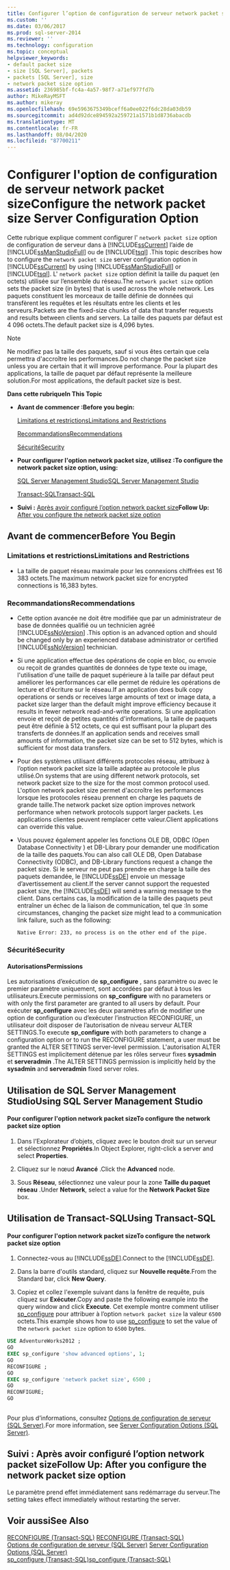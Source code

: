 ```yaml
---
title: Configurer l’option de configuration de serveur network packet size | Microsoft Docs
ms.custom: ''
ms.date: 03/06/2017
ms.prod: sql-server-2014
ms.reviewer: ''
ms.technology: configuration
ms.topic: conceptual
helpviewer_keywords:
- default packet size
- size [SQL Server], packets
- packets [SQL Server], size
- network packet size option
ms.assetid: 236985bf-fc4a-4a57-98f7-a71ef977fd7b
author: MikeRayMSFT
ms.author: mikeray
ms.openlocfilehash: 69e5963675349bceff6a0ee022f6dc28da03db59
ms.sourcegitcommit: ad4d92dce894592a259721a1571b1d8736abacdb
ms.translationtype: MT
ms.contentlocale: fr-FR
ms.lasthandoff: 08/04/2020
ms.locfileid: "87700211"
---
```

# <a name="configure-the-network-packet-size-server-configuration-option"></a><span data-ttu-id="34122-102">Configurer l'option de configuration de serveur network packet size</span><span class="sxs-lookup"><span data-stu-id="34122-102">Configure the network packet size Server Configuration Option</span></span>
  <span data-ttu-id="34122-103">Cette rubrique explique comment configurer l' `network packet size` option de configuration de serveur dans à [!INCLUDE[ssCurrent](../../includes/sscurrent-md.md)] l’aide de [!INCLUDE[ssManStudioFull](../../includes/ssmanstudiofull-md.md)] ou de [!INCLUDE[tsql](../../includes/tsql-md.md)] .</span><span class="sxs-lookup"><span data-stu-id="34122-103">This topic describes how to configure the `network packet size` server configuration option in [!INCLUDE[ssCurrent](../../includes/sscurrent-md.md)] by using [!INCLUDE[ssManStudioFull](../../includes/ssmanstudiofull-md.md)] or [!INCLUDE[tsql](../../includes/tsql-md.md)].</span></span> <span data-ttu-id="34122-104">L' `network packet size` option définit la taille du paquet (en octets) utilisée sur l’ensemble du réseau.</span><span class="sxs-lookup"><span data-stu-id="34122-104">The `network packet size` option sets the packet size (in bytes) that is used across the whole network.</span></span> <span data-ttu-id="34122-105">Les paquets constituent les morceaux de taille définie de données qui transfèrent les requêtes et les résultats entre les clients et les serveurs.</span><span class="sxs-lookup"><span data-stu-id="34122-105">Packets are the fixed-size chunks of data that transfer requests and results between clients and servers.</span></span> <span data-ttu-id="34122-106">La taille des paquets par défaut est 4 096 octets.</span><span class="sxs-lookup"><span data-stu-id="34122-106">The default packet size is 4,096 bytes.</span></span>  
  
> [!NOTE]  
>  <span data-ttu-id="34122-107">Ne modifiez pas la taille des paquets, sauf si vous êtes certain que cela permettra d'accroître les performances.</span><span class="sxs-lookup"><span data-stu-id="34122-107">Do not change the packet size unless you are certain that it will improve performance.</span></span> <span data-ttu-id="34122-108">Pour la plupart des applications, la taille de paquet par défaut représente la meilleure solution.</span><span class="sxs-lookup"><span data-stu-id="34122-108">For most applications, the default packet size is best.</span></span>  
  
 <span data-ttu-id="34122-109">**Dans cette rubrique**</span><span class="sxs-lookup"><span data-stu-id="34122-109">**In This Topic**</span></span>  
  
-   <span data-ttu-id="34122-110">**Avant de commencer :**</span><span class="sxs-lookup"><span data-stu-id="34122-110">**Before you begin:**</span></span>  
  
     [<span data-ttu-id="34122-111">Limitations et restrictions</span><span class="sxs-lookup"><span data-stu-id="34122-111">Limitations and Restrictions</span></span>](#Restrictions)  
  
     [<span data-ttu-id="34122-112">Recommandations</span><span class="sxs-lookup"><span data-stu-id="34122-112">Recommendations</span></span>](#Recommendations)  
  
     [<span data-ttu-id="34122-113">Sécurité</span><span class="sxs-lookup"><span data-stu-id="34122-113">Security</span></span>](#Security)  
  
-   <span data-ttu-id="34122-114">**Pour configurer l'option network packet size, utilisez :**</span><span class="sxs-lookup"><span data-stu-id="34122-114">**To configure the network packet size option, using:**</span></span>  
  
     [<span data-ttu-id="34122-115">SQL Server Management Studio</span><span class="sxs-lookup"><span data-stu-id="34122-115">SQL Server Management Studio</span></span>](#SSMSProcedure)  
  
     [<span data-ttu-id="34122-116">Transact-SQL</span><span class="sxs-lookup"><span data-stu-id="34122-116">Transact-SQL</span></span>](#TsqlProcedure)  
  
-   <span data-ttu-id="34122-117">**Suivi :**  [Après avoir configuré l’option network packet size](#FollowUp)</span><span class="sxs-lookup"><span data-stu-id="34122-117">**Follow Up:**  [After you configure the network packet size option](#FollowUp)</span></span>  
  
##  <a name="before-you-begin"></a><a name="BeforeYouBegin"></a> <span data-ttu-id="34122-118">Avant de commencer</span><span class="sxs-lookup"><span data-stu-id="34122-118">Before You Begin</span></span>  
  
###  <a name="limitations-and-restrictions"></a><a name="Restrictions"></a> <span data-ttu-id="34122-119">Limitations et restrictions</span><span class="sxs-lookup"><span data-stu-id="34122-119">Limitations and Restrictions</span></span>  
  
-   <span data-ttu-id="34122-120">La taille de paquet réseau maximale pour les connexions chiffrées est 16 383 octets.</span><span class="sxs-lookup"><span data-stu-id="34122-120">The maximum network packet size for encrypted connections is 16,383 bytes.</span></span>  
  
###  <a name="recommendations"></a><a name="Recommendations"></a> <span data-ttu-id="34122-121">Recommandations</span><span class="sxs-lookup"><span data-stu-id="34122-121">Recommendations</span></span>  
  
-   <span data-ttu-id="34122-122">Cette option avancée ne doit être modifiée que par un administrateur de base de données qualifié ou un technicien agréé [!INCLUDE[ssNoVersion](../../includes/ssnoversion-md.md)] .</span><span class="sxs-lookup"><span data-stu-id="34122-122">This option is an advanced option and should be changed only by an experienced database administrator or certified [!INCLUDE[ssNoVersion](../../includes/ssnoversion-md.md)] technician.</span></span>  
  
-   <span data-ttu-id="34122-123">Si une application effectue des opérations de copie en bloc, ou envoie ou reçoit de grandes quantités de données de type texte ou image, l'utilisation d'une taille de paquet supérieure à la taille par défaut peut améliorer les performances car elle permet de réduire les opérations de lecture et d'écriture sur le réseau.</span><span class="sxs-lookup"><span data-stu-id="34122-123">If an application does bulk copy operations or sends or receives large amounts of text or image data, a packet size larger than the default might improve efficiency because it results in fewer network read-and-write operations.</span></span> <span data-ttu-id="34122-124">Si une application envoie et reçoit de petites quantités d'informations, la taille de paquets peut être définie à 512 octets, ce qui est suffisant pour la plupart des transferts de données.</span><span class="sxs-lookup"><span data-stu-id="34122-124">If an application sends and receives small amounts of information, the packet size can be set to 512 bytes, which is sufficient for most data transfers.</span></span>  
  
-   <span data-ttu-id="34122-125">Pour des systèmes utilisant différents protocoles réseau, attribuez à l’option network packet size la taille adaptée au protocole le plus utilisé.</span><span class="sxs-lookup"><span data-stu-id="34122-125">On systems that are using different network protocols, set network packet size to the size for the most common protocol used.</span></span> <span data-ttu-id="34122-126">L'option network packet size permet d'accroître les performances lorsque les protocoles réseau prennent en charge les paquets de grande taille.</span><span class="sxs-lookup"><span data-stu-id="34122-126">The network packet size option improves network performance when network protocols support larger packets.</span></span> <span data-ttu-id="34122-127">Les applications clientes peuvent remplacer cette valeur.</span><span class="sxs-lookup"><span data-stu-id="34122-127">Client applications can override this value.</span></span>  
  
-   <span data-ttu-id="34122-128">Vous pouvez également appeler les fonctions OLE DB, ODBC (Open Database Connectivity ) et DB-Library pour demander une modification de la taille des paquets.</span><span class="sxs-lookup"><span data-stu-id="34122-128">You can also call OLE DB, Open Database Connectivity (ODBC), and DB-Library functions request a change the packet size.</span></span> <span data-ttu-id="34122-129">Si le serveur ne peut pas prendre en charge la taille des paquets demandée, le [!INCLUDE[ssDE](../../includes/ssde-md.md)] envoie un message d’avertissement au client.</span><span class="sxs-lookup"><span data-stu-id="34122-129">If the server cannot support the requested packet size, the [!INCLUDE[ssDE](../../includes/ssde-md.md)] will send a warning message to the client.</span></span> <span data-ttu-id="34122-130">Dans certains cas, la modification de la taille des paquets peut entraîner un échec de la liaison de communication, tel que :</span><span class="sxs-lookup"><span data-stu-id="34122-130">In some circumstances, changing the packet size might lead to a communication link failure, such as the following:</span></span>  
  
     `Native Error: 233, no process is on the other end of the pipe.`  
  
###  <a name="security"></a><a name="Security"></a> <span data-ttu-id="34122-131">Sécurité</span><span class="sxs-lookup"><span data-stu-id="34122-131">Security</span></span>  
  
####  <a name="permissions"></a><a name="Permissions"></a> <span data-ttu-id="34122-132">Autorisations</span><span class="sxs-lookup"><span data-stu-id="34122-132">Permissions</span></span>  
 <span data-ttu-id="34122-133">Les autorisations d’exécution de **sp_configure** , sans paramètre ou avec le premier paramètre uniquement, sont accordées par défaut à tous les utilisateurs.</span><span class="sxs-lookup"><span data-stu-id="34122-133">Execute permissions on **sp_configure** with no parameters or with only the first parameter are granted to all users by default.</span></span> <span data-ttu-id="34122-134">Pour exécuter **sp_configure** avec les deux paramètres afin de modifier une option de configuration ou d’exécuter l’instruction RECONFIGURE, un utilisateur doit disposer de l’autorisation de niveau serveur ALTER SETTINGS.</span><span class="sxs-lookup"><span data-stu-id="34122-134">To execute **sp_configure** with both parameters to change a configuration option or to run the RECONFIGURE statement, a user must be granted the ALTER SETTINGS server-level permission.</span></span> <span data-ttu-id="34122-135">L'autorisation ALTER SETTINGS est implicitement détenue par les rôles serveur fixes **sysadmin** et **serveradmin** .</span><span class="sxs-lookup"><span data-stu-id="34122-135">The ALTER SETTINGS permission is implicitly held by the **sysadmin** and **serveradmin** fixed server roles.</span></span>  
  
##  <a name="using-sql-server-management-studio"></a><a name="SSMSProcedure"></a> <span data-ttu-id="34122-136">Utilisation de SQL Server Management Studio</span><span class="sxs-lookup"><span data-stu-id="34122-136">Using SQL Server Management Studio</span></span>  
  
#### <a name="to-configure-the-network-packet-size-option"></a><span data-ttu-id="34122-137">Pour configurer l'option network packet size</span><span class="sxs-lookup"><span data-stu-id="34122-137">To configure the network packet size option</span></span>  
  
1.  <span data-ttu-id="34122-138">Dans l’Explorateur d’objets, cliquez avec le bouton droit sur un serveur et sélectionnez **Propriétés**.</span><span class="sxs-lookup"><span data-stu-id="34122-138">In Object Explorer, right-click a server and select **Properties**.</span></span>  
  
2.  <span data-ttu-id="34122-139">Cliquez sur le nœud **Avancé** .</span><span class="sxs-lookup"><span data-stu-id="34122-139">Click the **Advanced** node.</span></span>  
  
3.  <span data-ttu-id="34122-140">Sous **Réseau**, sélectionnez une valeur pour la zone **Taille du paquet réseau** .</span><span class="sxs-lookup"><span data-stu-id="34122-140">Under **Network**, select a value for the **Network Packet Size** box.</span></span>  
  
##  <a name="using-transact-sql"></a><a name="TsqlProcedure"></a> <span data-ttu-id="34122-141">Utilisation de Transact-SQL</span><span class="sxs-lookup"><span data-stu-id="34122-141">Using Transact-SQL</span></span>  
  
#### <a name="to-configure-the-network-packet-size-option"></a><span data-ttu-id="34122-142">Pour configurer l'option network packet size</span><span class="sxs-lookup"><span data-stu-id="34122-142">To configure the network packet size option</span></span>  
  
1.  <span data-ttu-id="34122-143">Connectez-vous au [!INCLUDE[ssDE](../../includes/ssde-md.md)].</span><span class="sxs-lookup"><span data-stu-id="34122-143">Connect to the [!INCLUDE[ssDE](../../includes/ssde-md.md)].</span></span>  
  
2.  <span data-ttu-id="34122-144">Dans la barre d'outils standard, cliquez sur **Nouvelle requête**.</span><span class="sxs-lookup"><span data-stu-id="34122-144">From the Standard bar, click **New Query**.</span></span>  
  
3.  <span data-ttu-id="34122-145">Copiez et collez l'exemple suivant dans la fenêtre de requête, puis cliquez sur **Exécuter**.</span><span class="sxs-lookup"><span data-stu-id="34122-145">Copy and paste the following example into the query window and click **Execute**.</span></span> <span data-ttu-id="34122-146">Cet exemple montre comment utiliser [sp_configure](/sql/relational-databases/system-stored-procedures/sp-configure-transact-sql) pour attribuer à l’option `network packet size` la valeur `6500` octets.</span><span class="sxs-lookup"><span data-stu-id="34122-146">This example shows how to use [sp_configure](/sql/relational-databases/system-stored-procedures/sp-configure-transact-sql) to set the value of the `network packet size` option to `6500` bytes.</span></span>  
  
```sql  
USE AdventureWorks2012 ;  
GO  
EXEC sp_configure 'show advanced options', 1;  
GO  
RECONFIGURE ;  
GO  
EXEC sp_configure 'network packet size', 6500 ;  
GO  
RECONFIGURE;  
GO  
  
```  
  
 <span data-ttu-id="34122-147">Pour plus d’informations, consultez [Options de configuration de serveur &#40;SQL Server&#41;](server-configuration-options-sql-server.md).</span><span class="sxs-lookup"><span data-stu-id="34122-147">For more information, see [Server Configuration Options &#40;SQL Server&#41;](server-configuration-options-sql-server.md).</span></span>  
  
##  <a name="follow-up-after-you-configure-the-network-packet-size-option"></a><a name="FollowUp"></a> <span data-ttu-id="34122-148">Suivi : Après avoir configuré l’option network packet size</span><span class="sxs-lookup"><span data-stu-id="34122-148">Follow Up: After you configure the network packet size option</span></span>  
 <span data-ttu-id="34122-149">Le paramètre prend effet immédiatement sans redémarrage du serveur.</span><span class="sxs-lookup"><span data-stu-id="34122-149">The setting takes effect immediately without restarting the server.</span></span>  
  
## <a name="see-also"></a><span data-ttu-id="34122-150">Voir aussi</span><span class="sxs-lookup"><span data-stu-id="34122-150">See Also</span></span>  
 <span data-ttu-id="34122-151">[RECONFIGURE &#40;Transact-SQL&#41;](/sql/t-sql/language-elements/reconfigure-transact-sql) </span><span class="sxs-lookup"><span data-stu-id="34122-151">[RECONFIGURE &#40;Transact-SQL&#41;](/sql/t-sql/language-elements/reconfigure-transact-sql) </span></span>  
 <span data-ttu-id="34122-152">[Options de configuration de serveur &#40;SQL Server&#41;](server-configuration-options-sql-server.md) </span><span class="sxs-lookup"><span data-stu-id="34122-152">[Server Configuration Options &#40;SQL Server&#41;](server-configuration-options-sql-server.md) </span></span>  
 [<span data-ttu-id="34122-153">sp_configure &#40;Transact-SQL&#41;</span><span class="sxs-lookup"><span data-stu-id="34122-153">sp_configure &#40;Transact-SQL&#41;</span></span>](/sql/relational-databases/system-stored-procedures/sp-configure-transact-sql)  
  
  
